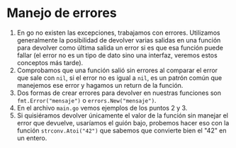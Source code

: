 # Manejo de errores  

1. En go no existen las excepciones, trabajamos con errores. Utilizamos generalmente la posibilidad de devolver varias salidas en una función para devolver como última salida un error si es que esa función puede fallar (el error no es un tipo de dato sino una interfaz, veremos estos conceptos más tarde).  
2. Comprobamos que una función salió sin errores al comparar el error que sale con `nil`, si el error no es igual a `nil`, es un patrón común que manejemos ese error y hagamos un return de la función.  
3. Dos formas de crear errores para devolver en nuestras funciones son `fmt.Error("mensaje")` o `errors.New("mensaje")`.  
4. En el archivo `main.go` vemos ejemplos de los puntos 2 y 3.  
5. Si quisiéramos devolver únicamente el valor de la función sin manejar el error que devuelve, usaríamos el guión bajo, probemos hacer eso con la función `strconv.Atoi("42")` que sabemos que convierte bien el "42" en un entero.  
